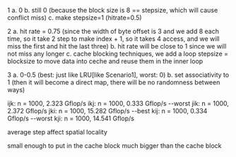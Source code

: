 1
a. 0
b. still 0 (because the block size is 8 == stepsize, which will cause conflict miss)
c. make stepsize=1 (hitrate=0.5)

2
a. hit rate = 0.75 (since the width of byte offset is 3 and we add 8 each time, so it take 2 step to make index + 1, so it takes 4 access, and we will miss the first and hit the last three)
b. hit rate will be close to 1 since we will not miss any longer
c. cache blocking techniques, we add a loop stepsize = blocksize to move data into ceche and reuse them in the inner loop

3
a. 0-0.5 (best: just like LRU[like Scenario1], worst: 0)
b. set associativity to 1 (then it will become a direct map, there will be no randomness between ways)



ijk:    n = 1000, 2.323 Gflop/s
ikj:    n = 1000, 0.333 Gflop/s --worst
jik:    n = 1000, 2.372 Gflop/s
jki:    n = 1000, 15.282 Gflop/s --best
kij:    n = 1000, 0.334 Gflop/s  --worst
kji:    n = 1000, 14.541 Gflop/s

average step affect spatial locality



small enough to put in the cache block
much bigger than the cache block
